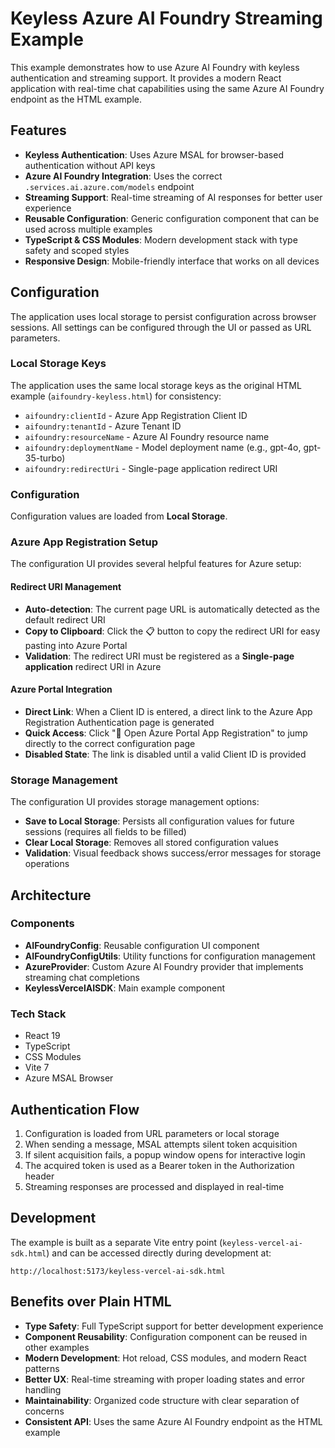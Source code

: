 # Keyless Azure AI Foundry Streaming Example

This example demonstrates how to use Azure AI Foundry with keyless authentication and streaming support. It provides a modern React application with real-time chat capabilities using the same Azure AI Foundry endpoint as the HTML example.

## Features

- **Keyless Authentication**: Uses Azure MSAL for browser-based authentication without API keys
- **Azure AI Foundry Integration**: Uses the correct `.services.ai.azure.com/models` endpoint
- **Streaming Support**: Real-time streaming of AI responses for better user experience
- **Reusable Configuration**: Generic configuration component that can be used across multiple examples
- **TypeScript & CSS Modules**: Modern development stack with type safety and scoped styles
- **Responsive Design**: Mobile-friendly interface that works on all devices

## Configuration

The application uses local storage to persist configuration across browser sessions. All settings can be configured through the UI or passed as URL parameters.

### Local Storage Keys

The application uses the same local storage keys as the original HTML example (`aifoundry-keyless.html`) for consistency:

- `aifoundry:clientId` - Azure App Registration Client ID
- `aifoundry:tenantId` - Azure Tenant ID  
- `aifoundry:resourceName` - Azure AI Foundry resource name
- `aifoundry:deploymentName` - Model deployment name (e.g., gpt-4o, gpt-35-turbo)
- `aifoundry:redirectUri` - Single-page application redirect URI

### Configuration

Configuration values are loaded from **Local Storage**.

### Azure App Registration Setup

The configuration UI provides several helpful features for Azure setup:

#### Redirect URI Management
- **Auto-detection**: The current page URL is automatically detected as the default redirect URI
- **Copy to Clipboard**: Click the 📋 button to copy the redirect URI for easy pasting into Azure Portal
- **Validation**: The redirect URI must be registered as a **Single-page application** redirect URI in Azure

#### Azure Portal Integration
- **Direct Link**: When a Client ID is entered, a direct link to the Azure App Registration Authentication page is generated
- **Quick Access**: Click "🔗 Open Azure Portal App Registration" to jump directly to the correct configuration page
- **Disabled State**: The link is disabled until a valid Client ID is provided

### Storage Management

The configuration UI provides storage management options:

- **Save to Local Storage**: Persists all configuration values for future sessions (requires all fields to be filled)
- **Clear Local Storage**: Removes all stored configuration values
- **Validation**: Visual feedback shows success/error messages for storage operations

## Architecture

### Components

- **AIFoundryConfig**: Reusable configuration UI component
- **AIFoundryConfigUtils**: Utility functions for configuration management
- **AzureProvider**: Custom Azure AI Foundry provider that implements streaming chat completions
- **KeylessVercelAISDK**: Main example component

### Tech Stack

- React 19
- TypeScript
- CSS Modules
- Vite 7
- Azure MSAL Browser

## Authentication Flow

1. Configuration is loaded from URL parameters or local storage
2. When sending a message, MSAL attempts silent token acquisition
3. If silent acquisition fails, a popup window opens for interactive login
4. The acquired token is used as a Bearer token in the Authorization header
5. Streaming responses are processed and displayed in real-time

## Development

The example is built as a separate Vite entry point (`keyless-vercel-ai-sdk.html`) and can be accessed directly during development at:

```
http://localhost:5173/keyless-vercel-ai-sdk.html
```

## Benefits over Plain HTML

- **Type Safety**: Full TypeScript support for better development experience
- **Component Reusability**: Configuration component can be reused in other examples
- **Modern Development**: Hot reload, CSS modules, and modern React patterns
- **Better UX**: Real-time streaming with proper loading states and error handling
- **Maintainability**: Organized code structure with clear separation of concerns
- **Consistent API**: Uses the same Azure AI Foundry endpoint as the HTML example
